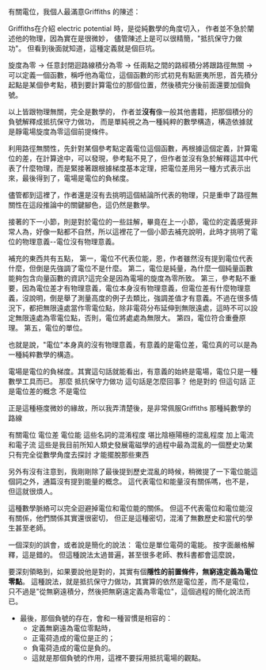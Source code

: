 有關電位，我個人最滿意Griffiths 的陳述：

Griffiths在介紹 electric potential 時，是從純數學的角度切入，
作者並不急於闡述他的物理，因為實在是很微妙，
儘管陳述上是可以很精簡，"抵抗保守力做功"。
但看到後面就知道，這種定義就是個巨坑。

旋度為零
-> 任意封閉迴路線積分為零 
-> 任兩點之間的路經積分將跟路徑無關 
-> 可以定義一個函數，稱呼他為電位，這個函數的形式初見有點匪夷所思，首先積分起點是某個參考點，積到要計算電位的那個位置，然後積完分後前面還要加個負號。

以上皆跟物理無關，完全是數學的，
作者並**沒有**像一般其他書籍，把那個積分的負號解釋成抵抗保守力做功，
而是單純視之為一種純粹的數學構造，構造依據就是靜電場旋度為零這個前提條件。

利用路徑無關性，先針對某個參考點定義電位這個函數，再根據這個定義，計算電位的差，在計算途中，可以發現，參考點不見了，但作者並沒有急於解釋這其中代表了什麼物理，而是緊接著跟根據梯度基本定理，把電位差用另一種方式表示出來，最後得到了，電場是電位的負梯度。

儘管都到這裡了，作者還是沒有去挑明這個結論所代表的物理，只是重申了路徑無關性在這段推論中的關鍵腳色，這仍然是數學。

接著的下一小節，則是對於電位的一些註解，畢竟在上一小節，電位的定義感覺非常人為，好像一點都不自然，所以這裡花了一個小節去補充說明，此時才挑明了電位的物理意義--電位沒有物理意義。

補充的東西共有五點，
第一，電位不代表位能，恩，作者雖然沒有提到電位代表什麼，但倒是先強調了電位不是什麼。
第二，電位是純量，為什麼一個純量函數能夠包含向量函數的資訊?這完全是因為電場的旋度為零所致。
第三，參考點不重要，因為電位差才有物理意義，電位本身沒有物理意義，但電位差有什麼物理意義，沒說明，倒是舉了測量高度的例子去類比，強調差值才有意義。不過在很多情況下，都把無限遠處當作零電位點，除非電荷分布延伸到無限遠處，這時不可以設定無限遠處為零電位點，否則，電位將處處為無限大。
第四，電位符合重疊原理。
第五，電位的單位。

也就是說，"電位"本身真的沒有物理意義，有意義的是電位差，電位真的可以是為一種純粹數學的構造。

電場是電位的負梯度。其實這句話就能看出，有意義的始終是電場，電位只是一種數學工具而已。
那麼 抵抗保守力做功 這句話是怎麼回事？
他是對的 但這句話 正是電位差的概念 不是電位

正是這種極度微妙的緣故，所以我弄清楚後，是非常佩服Griffiths 那種純數學的路線

有關電位 電位差 電位能 這些名詞的混淆程度 
堪比陰極陽極的混亂程度 加上電流和電子流 
這些是我目前所知人類史發展電磁學的過程中最為混亂的一個歷史功業 
只有完全從數學角度去探討 才能擺脫那些東西

另外有沒有注意到，我剛剛除了最後提到歷史混亂的時候，稍微提了一下電位能這個詞之外，通篇沒有提到能量的概念。
這代表電位和能量沒有關係嗎，也不是，但這就很煩人。

這種數學脈絡可以完全迴避掉電位和電位能的關係。
但這不代表電位和電位能沒有關係，他們關係其實還很密切，
但正是這種密切，混淆了無數歷史和當代的學生甚至老師。

一個深刻的誤會，或者說是簡化的說法：
電位是單位電荷的電能。
按字面嚴格解釋，這是錯的。
但這種說法太過普遍，甚至很多老師、教科書都會這麼說，

要深刻領略到，如果要說他是對的，其實有個**隱性的前置條件，無窮遠定義為電位零點**。
這種說法，就是抵抗保守力做功，其實算的依然是電位差，而不是電位，只不過是"從無窮遠積分，然後把無窮遠定義為零電位"，這個過程的簡化說法而已。

- 最後，那個負號的存在，會和一種習慣是相容的：
  - 定義無窮遠為電位零點時，
  - 正電荷造成的電位是正的；
  - 負電荷造成的電位是負的。
  - 這就是那個負號的作用，這裡不要採用抵抗電場的觀點。